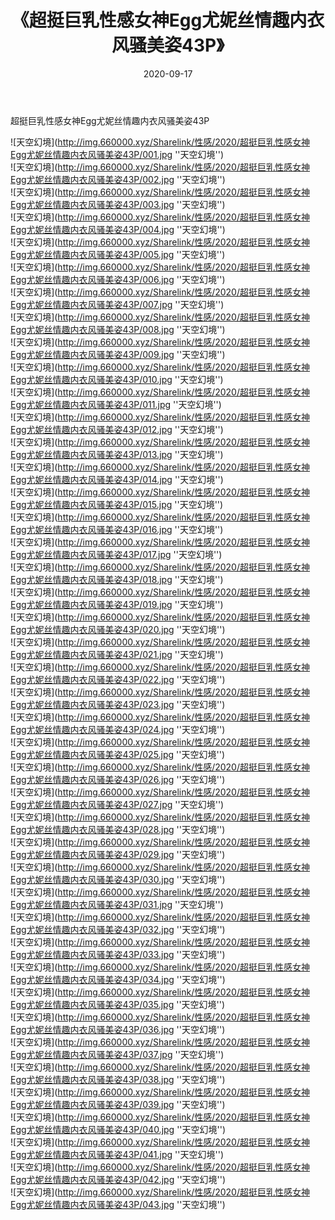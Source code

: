 ﻿---
layout: post
title:  《超挺巨乳性感女神Egg尤妮丝情趣内衣风骚美姿43P》
date:   2020-09-17
img: http://img.660000.xyz/Sharelink/性感/2020/超挺巨乳性感女神Egg尤妮丝情趣内衣风骚美姿43P/000.jpg
categories: [美女, 性感, 泳衣]
---

超挺巨乳性感女神Egg尤妮丝情趣内衣风骚美姿43P



![天空幻境](http://img.660000.xyz/Sharelink/性感/2020/超挺巨乳性感女神Egg尤妮丝情趣内衣风骚美姿43P/001.jpg ''天空幻境'') <br>
![天空幻境](http://img.660000.xyz/Sharelink/性感/2020/超挺巨乳性感女神Egg尤妮丝情趣内衣风骚美姿43P/002.jpg ''天空幻境'') <br>
![天空幻境](http://img.660000.xyz/Sharelink/性感/2020/超挺巨乳性感女神Egg尤妮丝情趣内衣风骚美姿43P/003.jpg ''天空幻境'') <br>
![天空幻境](http://img.660000.xyz/Sharelink/性感/2020/超挺巨乳性感女神Egg尤妮丝情趣内衣风骚美姿43P/004.jpg ''天空幻境'') <br>
![天空幻境](http://img.660000.xyz/Sharelink/性感/2020/超挺巨乳性感女神Egg尤妮丝情趣内衣风骚美姿43P/005.jpg ''天空幻境'') <br>
![天空幻境](http://img.660000.xyz/Sharelink/性感/2020/超挺巨乳性感女神Egg尤妮丝情趣内衣风骚美姿43P/006.jpg ''天空幻境'') <br>
![天空幻境](http://img.660000.xyz/Sharelink/性感/2020/超挺巨乳性感女神Egg尤妮丝情趣内衣风骚美姿43P/007.jpg ''天空幻境'') <br>
![天空幻境](http://img.660000.xyz/Sharelink/性感/2020/超挺巨乳性感女神Egg尤妮丝情趣内衣风骚美姿43P/008.jpg ''天空幻境'') <br>
![天空幻境](http://img.660000.xyz/Sharelink/性感/2020/超挺巨乳性感女神Egg尤妮丝情趣内衣风骚美姿43P/009.jpg ''天空幻境'') <br>
![天空幻境](http://img.660000.xyz/Sharelink/性感/2020/超挺巨乳性感女神Egg尤妮丝情趣内衣风骚美姿43P/010.jpg ''天空幻境'') <br>
![天空幻境](http://img.660000.xyz/Sharelink/性感/2020/超挺巨乳性感女神Egg尤妮丝情趣内衣风骚美姿43P/011.jpg ''天空幻境'') <br>
![天空幻境](http://img.660000.xyz/Sharelink/性感/2020/超挺巨乳性感女神Egg尤妮丝情趣内衣风骚美姿43P/012.jpg ''天空幻境'') <br>
![天空幻境](http://img.660000.xyz/Sharelink/性感/2020/超挺巨乳性感女神Egg尤妮丝情趣内衣风骚美姿43P/013.jpg ''天空幻境'') <br>
![天空幻境](http://img.660000.xyz/Sharelink/性感/2020/超挺巨乳性感女神Egg尤妮丝情趣内衣风骚美姿43P/014.jpg ''天空幻境'') <br>
![天空幻境](http://img.660000.xyz/Sharelink/性感/2020/超挺巨乳性感女神Egg尤妮丝情趣内衣风骚美姿43P/015.jpg ''天空幻境'') <br>
![天空幻境](http://img.660000.xyz/Sharelink/性感/2020/超挺巨乳性感女神Egg尤妮丝情趣内衣风骚美姿43P/016.jpg ''天空幻境'') <br>
![天空幻境](http://img.660000.xyz/Sharelink/性感/2020/超挺巨乳性感女神Egg尤妮丝情趣内衣风骚美姿43P/017.jpg ''天空幻境'') <br>
![天空幻境](http://img.660000.xyz/Sharelink/性感/2020/超挺巨乳性感女神Egg尤妮丝情趣内衣风骚美姿43P/018.jpg ''天空幻境'') <br>
![天空幻境](http://img.660000.xyz/Sharelink/性感/2020/超挺巨乳性感女神Egg尤妮丝情趣内衣风骚美姿43P/019.jpg ''天空幻境'') <br>
![天空幻境](http://img.660000.xyz/Sharelink/性感/2020/超挺巨乳性感女神Egg尤妮丝情趣内衣风骚美姿43P/020.jpg ''天空幻境'') <br>
![天空幻境](http://img.660000.xyz/Sharelink/性感/2020/超挺巨乳性感女神Egg尤妮丝情趣内衣风骚美姿43P/021.jpg ''天空幻境'') <br>
![天空幻境](http://img.660000.xyz/Sharelink/性感/2020/超挺巨乳性感女神Egg尤妮丝情趣内衣风骚美姿43P/022.jpg ''天空幻境'') <br>
![天空幻境](http://img.660000.xyz/Sharelink/性感/2020/超挺巨乳性感女神Egg尤妮丝情趣内衣风骚美姿43P/023.jpg ''天空幻境'') <br>
![天空幻境](http://img.660000.xyz/Sharelink/性感/2020/超挺巨乳性感女神Egg尤妮丝情趣内衣风骚美姿43P/024.jpg ''天空幻境'') <br>
![天空幻境](http://img.660000.xyz/Sharelink/性感/2020/超挺巨乳性感女神Egg尤妮丝情趣内衣风骚美姿43P/025.jpg ''天空幻境'') <br>
![天空幻境](http://img.660000.xyz/Sharelink/性感/2020/超挺巨乳性感女神Egg尤妮丝情趣内衣风骚美姿43P/026.jpg ''天空幻境'') <br>
![天空幻境](http://img.660000.xyz/Sharelink/性感/2020/超挺巨乳性感女神Egg尤妮丝情趣内衣风骚美姿43P/027.jpg ''天空幻境'') <br>
![天空幻境](http://img.660000.xyz/Sharelink/性感/2020/超挺巨乳性感女神Egg尤妮丝情趣内衣风骚美姿43P/028.jpg ''天空幻境'') <br>
![天空幻境](http://img.660000.xyz/Sharelink/性感/2020/超挺巨乳性感女神Egg尤妮丝情趣内衣风骚美姿43P/029.jpg ''天空幻境'') <br>
![天空幻境](http://img.660000.xyz/Sharelink/性感/2020/超挺巨乳性感女神Egg尤妮丝情趣内衣风骚美姿43P/030.jpg ''天空幻境'') <br>
![天空幻境](http://img.660000.xyz/Sharelink/性感/2020/超挺巨乳性感女神Egg尤妮丝情趣内衣风骚美姿43P/031.jpg ''天空幻境'') <br>
![天空幻境](http://img.660000.xyz/Sharelink/性感/2020/超挺巨乳性感女神Egg尤妮丝情趣内衣风骚美姿43P/032.jpg ''天空幻境'') <br>
![天空幻境](http://img.660000.xyz/Sharelink/性感/2020/超挺巨乳性感女神Egg尤妮丝情趣内衣风骚美姿43P/033.jpg ''天空幻境'') <br>
![天空幻境](http://img.660000.xyz/Sharelink/性感/2020/超挺巨乳性感女神Egg尤妮丝情趣内衣风骚美姿43P/034.jpg ''天空幻境'') <br>
![天空幻境](http://img.660000.xyz/Sharelink/性感/2020/超挺巨乳性感女神Egg尤妮丝情趣内衣风骚美姿43P/035.jpg ''天空幻境'') <br>
![天空幻境](http://img.660000.xyz/Sharelink/性感/2020/超挺巨乳性感女神Egg尤妮丝情趣内衣风骚美姿43P/036.jpg ''天空幻境'') <br>
![天空幻境](http://img.660000.xyz/Sharelink/性感/2020/超挺巨乳性感女神Egg尤妮丝情趣内衣风骚美姿43P/037.jpg ''天空幻境'') <br>
![天空幻境](http://img.660000.xyz/Sharelink/性感/2020/超挺巨乳性感女神Egg尤妮丝情趣内衣风骚美姿43P/038.jpg ''天空幻境'') <br>
![天空幻境](http://img.660000.xyz/Sharelink/性感/2020/超挺巨乳性感女神Egg尤妮丝情趣内衣风骚美姿43P/039.jpg ''天空幻境'') <br>
![天空幻境](http://img.660000.xyz/Sharelink/性感/2020/超挺巨乳性感女神Egg尤妮丝情趣内衣风骚美姿43P/040.jpg ''天空幻境'') <br>
![天空幻境](http://img.660000.xyz/Sharelink/性感/2020/超挺巨乳性感女神Egg尤妮丝情趣内衣风骚美姿43P/041.jpg ''天空幻境'') <br>
![天空幻境](http://img.660000.xyz/Sharelink/性感/2020/超挺巨乳性感女神Egg尤妮丝情趣内衣风骚美姿43P/042.jpg ''天空幻境'') <br>
![天空幻境](http://img.660000.xyz/Sharelink/性感/2020/超挺巨乳性感女神Egg尤妮丝情趣内衣风骚美姿43P/043.jpg ''天空幻境'') <br>